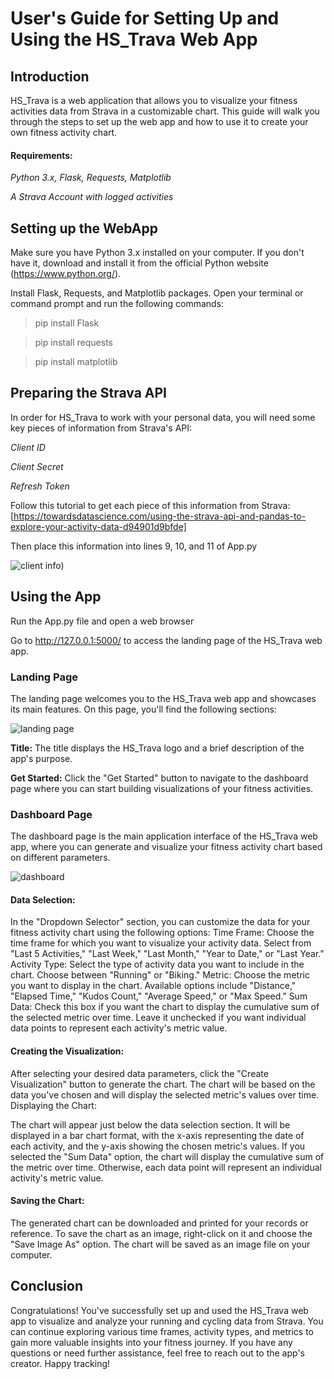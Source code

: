 # User's Guide for Setting Up and Using the HS_Trava Web App

## Introduction
HS_Trava is a web application that allows you to visualize your fitness activities data from Strava in a customizable chart. This guide will walk you through the steps to set up the web app and how to use it to create your own fitness activity chart.

#### Requirements:

_Python 3.x, Flask, Requests, Matplotlib_

_A Strava Account with logged activities_

## Setting up the WebApp

Make sure you have Python 3.x installed on your computer. If you don't have it, download and install it from the official Python website (https://www.python.org/).

Install Flask, Requests, and Matplotlib packages. Open your terminal or command prompt and run the following commands:

> pip install Flask

> pip install requests

> pip install matplotlib

## Preparing the Strava API

In order for HS_Trava to work with your personal data, you will need some key pieces of information from Strava's API:

_Client ID_

_Client Secret_

_Refresh Token_

Follow this tutorial to get each piece of this information from Strava: [https://towardsdatascience.com/using-the-strava-api-and-pandas-to-explore-your-activity-data-d94901d9bfde]

Then place this information into lines 9, 10, and 11 of App.py


![client info](https://github.com/HarrisSeabold/HS_Trava_HCI584/blob/main/Doc/Client%20Info.PNG))

## Using the App

Run the App.py file and open a web browser

Go to http://127.0.0.1:5000/ to access the landing page of the HS_Trava web app.

### Landing Page
The landing page welcomes you to the HS_Trava web app and showcases its main features. On this page, you'll find the following sections:

![landing page](https://github.com/HarrisSeabold/HS_Trava_HCI584/blob/main/Doc/Landing%20Page.PNG)

**Title:** The title displays the HS_Trava logo and a brief description of the app's purpose.

**Get Started:** Click the "Get Started" button to navigate to the dashboard page where you can start building visualizations of your fitness activities.

### Dashboard Page

The dashboard page is the main application interface of the HS_Trava web app, where you can generate and visualize your fitness activity chart based on different parameters.

![dashboard](https://github.com/HarrisSeabold/HS_Trava_HCI584/blob/main/Doc/Dashboard.PNG)

#### Data Selection:

In the "Dropdown Selector" section, you can customize the data for your fitness activity chart using the following options:
Time Frame: Choose the time frame for which you want to visualize your activity data. Select from "Last 5 Activities," "Last Week," "Last Month," "Year to Date," or "Last Year."
Activity Type: Select the type of activity data you want to include in the chart. Choose between "Running" or "Biking."
Metric: Choose the metric you want to display in the chart. Available options include "Distance," "Elapsed Time," "Kudos Count," "Average Speed," or "Max Speed."
Sum Data: Check this box if you want the chart to display the cumulative sum of the selected metric over time. Leave it unchecked if you want individual data points to represent each activity's metric value.

#### Creating the Visualization:

After selecting your desired data parameters, click the "Create Visualization" button to generate the chart.
The chart will be based on the data you've chosen and will display the selected metric's values over time.
Displaying the Chart:

The chart will appear just below the data selection section.
It will be displayed in a bar chart format, with the x-axis representing the date of each activity, and the y-axis showing the chosen metric's values.
If you selected the "Sum Data" option, the chart will display the cumulative sum of the metric over time. Otherwise, each data point will represent an individual activity's metric value.

#### Saving the Chart:

The generated chart can be downloaded and printed for your records or reference.
To save the chart as an image, right-click on it and choose the "Save Image As" option.
The chart will be saved as an image file on your computer.

## Conclusion
Congratulations! You've successfully set up and used the HS_Trava web app to visualize and analyze your running and cycling data from Strava. You can continue exploring various time frames, activity types, and metrics to gain more valuable insights into your fitness journey. If you have any questions or need further assistance, feel free to reach out to the app's creator. Happy tracking!
